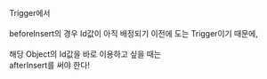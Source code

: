 Trigger에서 <br/>
<br/>
beforeInsert의 경우 Id값이 아직 배정되기 이전에 도는 Trigger이기 때문에,<br/>
<br/>
해당 Object의 Id값을 바로 이용하고 싶을 때는<br/>
afterInsert를 써야 한다!<br/>
